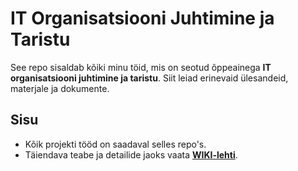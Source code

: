 # IT Organisatsiooni Juhtimine ja Taristu

See repo sisaldab kõiki minu töid, mis on seotud õppeainega **IT organisatsiooni juhtimine ja taristu**. Siit leiad erinevaid ülesandeid, materjale ja dokumente.

## Sisu

- Kõik projekti tööd on saadaval selles repo's.
- Täiendava teabe ja detailide jaoks vaata **[WIKI-lehti](https://github.com/mariasmolina/IT_organisatsiooni_juhtimine_ja_taristu/wiki)**.
